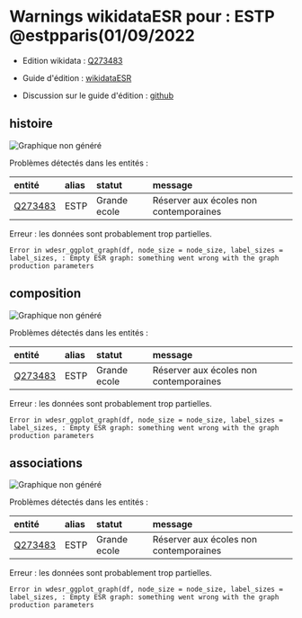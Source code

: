 Warnings wikidataESR pour : ESTP @estpparis(01/09/2022
================

- Edition wikidata : [Q273483](https://www.wikidata.org/wiki/Q273483)
- Guide d'édition : [wikidataESR](https://github.com/cpesr/wikidataESR/)

- Discussion sur le guide d'édition : [github](https://github.com/cpesr/wikidataESR/issues)



## histoire 

![Graphique non généré](Q273483-histoire.png) 

Problèmes détectés dans les entités :

|entité                                           |alias |statut       |message                                |
|:------------------------------------------------|:-----|:------------|:--------------------------------------|
|[Q273483](https://www.wikidata.org/wiki/Q273483) |ESTP  |Grande ecole |Réserver aux écoles non contemporaines |

 


Erreur : les données sont probablement trop partielles.
```
Error in wdesr_ggplot_graph(df, node_size = node_size, label_sizes = label_sizes, : Empty ESR graph: something went wrong with the graph production parameters

``` 



## composition 

![Graphique non généré](Q273483-composition.png) 

Problèmes détectés dans les entités :

|entité                                           |alias |statut       |message                                |
|:------------------------------------------------|:-----|:------------|:--------------------------------------|
|[Q273483](https://www.wikidata.org/wiki/Q273483) |ESTP  |Grande ecole |Réserver aux écoles non contemporaines |

 


Erreur : les données sont probablement trop partielles.
```
Error in wdesr_ggplot_graph(df, node_size = node_size, label_sizes = label_sizes, : Empty ESR graph: something went wrong with the graph production parameters

``` 



## associations 

![Graphique non généré](Q273483-associations.png) 

Problèmes détectés dans les entités :

|entité                                           |alias |statut       |message                                |
|:------------------------------------------------|:-----|:------------|:--------------------------------------|
|[Q273483](https://www.wikidata.org/wiki/Q273483) |ESTP  |Grande ecole |Réserver aux écoles non contemporaines |

 


Erreur : les données sont probablement trop partielles.
```
Error in wdesr_ggplot_graph(df, node_size = node_size, label_sizes = label_sizes, : Empty ESR graph: something went wrong with the graph production parameters

``` 

